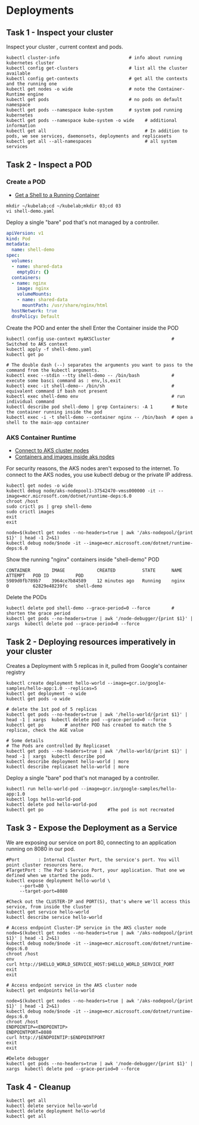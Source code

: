 # Deployments

## Task 1 - Inspect your cluster

Inspect your cluster , current context and pods.

```
kubectl cluster-info                          # info about running kubernetes cluster
kubectl config get-clusters                   # list all the cluster available
kubectl config get-contexts                   # get all the contexts and the running one
kubectl get nodes -o wide                     # note the Container-Runtime engine
kubectl get pods                              # no pods on default namespace
kubectl get pods --namespace kube-system      # system pod running kubernetes
kubectl get pods --namespace kube-system -o wide    # additional information
kubectl get all                                     # In addition to pods, we see services, daemonsets, deployments and replicasets
kubectl get all --all-namespaces                    # all system services
```

## Task 2 - Inspect a POD

### Create a POD

- [Get a Shell to a Running Container](https://kubernetes.io/docs/tasks/debug/debug-application/get-shell-running-container/)

```
mkdir ~/kubelab;cd ~/kubelab;mkdir 03;cd 03
vi shell-demo.yaml
```

Deploy a single "bare" pod that's not managed by a controller.

```yaml
apiVersion: v1
kind: Pod
metadata:
  name: shell-demo
spec:
  volumes:
  - name: shared-data
    emptyDir: {}
  containers:
  - name: nginx
    image: nginx
    volumeMounts:
    - name: shared-data
      mountPath: /usr/share/nginx/html
  hostNetwork: true
  dnsPolicy: Default
```

Create the POD and enter the shell
Enter the Container inside the POD

```
kubectl config use-context myAKSCluster                       # Switched to AKS context
kubectl apply -f shell-demo.yaml
kubectl get po

# The double dash (--) separates the arguments you want to pass to the command from the kubectl arguments.
kubectl exec --stdin --tty shell-demo -- /bin/bash            # execute some basci command as : env,ls,exit
kubectl exec -it shell-demo-- /bin/sh                         # equivalent command if bash not present
kubectl exec shell-demo env                                   # run individual command
kubectl describe pod shell-demo | grep Containers: -A 1       # Note the container running inside the pod
kubectl exec -i -t shell-demo --container nginx -- /bin/bash  # open a shell to the main-app container
```

### AKS Container Runtime

- [Connect to AKS cluster nodes](https://learn.microsoft.com/en-us/azure/aks/node-access)
- [Containers and images inside aks nodes](https://stackoverflow.com/questions/71705752/how-to-check-docker-containers-and-images-inside-aks-nodes)

For security reasons, the AKS nodes aren't exposed to the internet. To connect to the AKS nodes, you use kubectl debug or the private IP address.

```
kubectl get nodes -o wide
kubectl debug node/aks-nodepool1-37542470-vmss000000 -it --image=mcr.microsoft.com/dotnet/runtime-deps:6.0
chroot /host
sudo crictl ps | grep shell-demo
sudo crictl images
exit
exit

node=$(kubectl get nodes --no-headers=true | awk '/aks-nodepool/{print $1}' | head -1 2>&1)
kubectl debug node/$node -it --image=mcr.microsoft.com/dotnet/runtime-deps:6.0
```

Show the running "nginx" containers inside "shell-demo" POD

```
CONTAINER        IMAGE            CREATED          STATE      NAME     ATTEMPT   POD ID          POD
5989d0fb789b7    3964ce7b84589    12 minutes ago   Running    nginx    0         62829e48239fc   shell-demo
```

Delete the PODs

```
kubectl delete pod shell-demo --grace-period=0 --force        # shorten the grace period
kubectl get pods --no-headers=true | awk '/node-debugger/{print $1}' | xargs  kubectl delete pod --grace-period=0 --force
```

## Task 2 - Deploying resources imperatively in your cluster

Creates a Deployment with 5 replicas in it, pulled from Google's container registry

```
kubectl create deployment hello-world --image=gcr.io/google-samples/hello-app:1.0 --replicas=5
kubectl get deployment -o wide
kubectl get pods -o wide

# delete the 1st pod of 5 replicas
kubectl get pods --no-headers=true | awk '/hello-world/{print $1}' | head -1 | xargs  kubectl delete pod --grace-period=0 --force
kubectl get po        # another POD has created to match the 5 replicas, check the AGE value

# Some details
# The Pods are controlled By Replicaset
kubectl get pods --no-headers=true | awk '/hello-world/{print $1}' | head -1 | xargs  kubectl describe pod
kubectl describe deployment hello-world | more
kubectl describe replicaset hello-world | more
```

Deploy a single "bare" pod that's not managed by a controller.

```
kubectl run hello-world-pod --image=gcr.io/google-samples/hello-app:1.0
kubectl logs hello-world-pod
kubectl delete pod hello-world-pod
kubectl get po                        #The pod is not recreated
```

## Task 3 - Expose the Deployment as a Service

We are exposing our service on port 80, connecting to an application running on 8080 in our pod.

```
#Port       : Internal Cluster Port, the service's port. You will point cluster resources here.
#TargetPort : The Pod's Service Port, your application. That one we defined when we started the pods.
kubectl expose deployment hello-world \
     --port=80 \
     --target-port=8080

#Check out the CLUSTER-IP and PORT(S), that's where we'll access this service, from inside the cluster
kubectl get service hello-world
kubectl describe service hello-world

# Access endpoint Cluster-IP service in the AKS cluster node
node=$(kubectl get nodes --no-headers=true | awk '/aks-nodepool/{print $1}' | head -1 2>&1)
kubectl debug node/$node -it --image=mcr.microsoft.com/dotnet/runtime-deps:6.0
chroot /host
env
curl http://$HELLO_WORLD_SERVICE_HOST:$HELLO_WORLD_SERVICE_PORT
exit
exit

# Access endpoint service in the AKS cluster node
kubectl get endpoints hello-world

node=$(kubectl get nodes --no-headers=true | awk '/aks-nodepool/{print $1}' | head -1 2>&1)
kubectl debug node/$node -it --image=mcr.microsoft.com/dotnet/runtime-deps:6.0
chroot /host
ENDPOINTIP=<ENDPOINTIP>
ENDPOINTPORT=8080
curl http://$ENDPOINTIP:$ENDPOINTPORT
exit
exit

#Delete debugger
kubectl get pods --no-headers=true | awk '/node-debugger/{print $1}' | xargs  kubectl delete pod --grace-period=0 --force
```

## Task 4 - Cleanup

```
kubectl get all
kubectl delete service hello-world
kubectl delete deployment hello-world
kubectl get all
```
